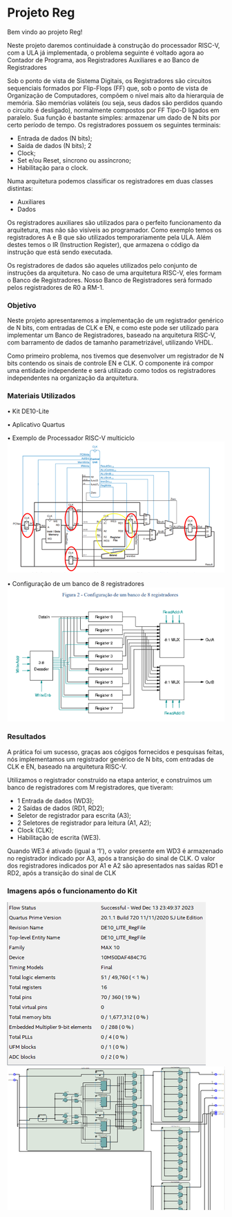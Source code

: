 # Projeto Reg

Bem vindo ao projeto Reg!

Neste projeto daremos continuidade à construção do processador RISC-V, com a ULA já implementada, o
problema seguinte é voltado agora ao Contador de Programa, aos Registradores Auxiliares e ao Banco de
Registradores

Sob o ponto de vista de Sistema Digitais, os Registradores são circuitos sequenciais formados por
Flip-Flops (FF) que, sob o ponto de vista de Organização de Computadores, compõem o nível mais alto
da hierarquia de memória. São memórias voláteis (ou seja, seus dados são perdidos quando o circuito é
desligado), normalmente compostos por FF Tipo-D ligados em paralelo. Sua função é bastante simples:
armazenar um dado de N bits por certo período de tempo. Os registradores possuem os seguintes
terminais:
- Entrada de dados (N bits);
- Saída de dados (N bits);
2
- Clock;
- Set e/ou Reset, síncrono ou assíncrono;
- Habilitação para o clock.

Numa arquitetura podemos classificar os registradores em duas classes distintas: 
- Auxiliares
- Dados

Os registradores
auxiliares são utilizados para o perfeito funcionamento da arquitetura, mas não são visíveis ao
programador. Como exemplo temos os registradores A e B que são utilizados temporariamente pela ULA.
Além destes temos o IR (Instruction Register), que armazena o código da instrução que está sendo
executada. 

Os registradores de dados são aqueles utilizados pelo conjunto de instruções da arquitetura.
No caso de uma arquitetura RISC-V, eles formam o Banco de Registradores. Nosso Banco de
Registradores será formado pelos registradores de R0 a RM-1.

### Objetivo

Neste projeto apresentaremos a implementação de um registrador genérico de N bits, com entradas de CLK e EN, e
como este pode ser utilizado para implementar um Banco de Registradores, baseado na
arquitetura RISC-V, com barramento de dados de tamanho parametrizável, utilizando VHDL.

Como primeiro problema, nos tivemos que desenvolver um registrador de N bits contendo os sinais
de controle EN e CLK. O componente irá compor uma entidade independente e será
utilizado como todos os registradores independentes na organização da arquitetura. 

### Materiais Utilizados

• Kit DE10-Lite

• Aplicativo Quartus 

• Exemplo de Processador RISC-V multiciclo ![](./imagens/Exemplos.png)

• Configuração de um banco de 8 registradores ![](./imagens/Exemplos2.png)

### Resultados

A prática foi um sucesso, graças aos cógigos fornecidos e pesquisas feitas, nós implementamos um registrador genérico de N bits, com entradas de CLK e EN, baseado na
arquitetura RISC-V.

Utilizamos o registrador construído na etapa anterior, e construímos um banco de
registradores com M registradores, que tiveram:
- 1 Entrada de dados (WD3);
- 2 Saídas de dados (RD1, RD2);
- Seletor de registrador para escrita (A3);
- 2 Seletores de registrador para leitura (A1, A2);
- Clock (CLK);
- Habilitação de escrita (WE3).

Quando WE3 é
ativado (igual a ‘1’), o valor presente em WD3 é armazenado no registrador indicado por A3, após a
transição do sinal de CLK. O valor dos registradores indicados por A1 e A2 são apresentados nas saídas
RD1 e RD2, após a transição do sinal de CLK

### Imagens após o funcionamento do Kit

![Exemplo](./imagens/LogRegFile.png)
![Exemplo](./imagens/RTLRegFile.png)

